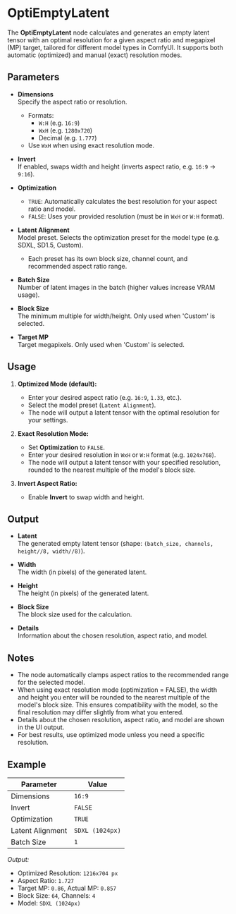 # OptiEmptyLatent

The **OptiEmptyLatent** node calculates and generates an empty latent tensor with an optimal resolution for a given aspect ratio and megapixel (MP) target, tailored for different model types in ComfyUI. It supports both automatic (optimized) and manual (exact) resolution modes.

## Parameters

- **Dimensions**  
  Specify the aspect ratio or resolution.
  - Formats:
    - `W:H` (e.g. `16:9`)
    - `WxH` (e.g. `1280x720`)
    - Decimal (e.g. `1.777`)
  - Use `WxH` when using exact resolution mode.

- **Invert**  
  If enabled, swaps width and height (inverts aspect ratio, e.g. `16:9` → `9:16`).

- **Optimization**  
  - `TRUE`: Automatically calculates the best resolution for your aspect ratio and model.
  - `FALSE`: Uses your provided resolution (must be in `WxH` or `W:H` format).

- **Latent Alignment**  
  Model preset. Selects the optimization preset for the model type (e.g. SDXL, SD1.5, Custom).
  - Each preset has its own block size, channel count, and recommended aspect ratio range.

- **Batch Size**  
  Number of latent images in the batch (higher values increase VRAM usage).

- **Block Size**  
  The minimum multiple for width/height. Only used when 'Custom' is selected.

- **Target MP**  
  Target megapixels. Only used when 'Custom' is selected.

## Usage

1. **Optimized Mode (default):**
   - Enter your desired aspect ratio (e.g. `16:9`, `1.33`, etc.).
   - Select the model preset (`Latent Alignment`).
   - The node will output a latent tensor with the optimal resolution for your settings.

2. **Exact Resolution Mode:**
   - Set **Optimization** to `FALSE`.
   - Enter your desired resolution in `WxH` or `W:H` format (e.g. `1024x768`).
   - The node will output a latent tensor with your specified resolution, rounded to the nearest multiple of the model's block size.

3. **Invert Aspect Ratio:**
   - Enable **Invert** to swap width and height.

## Output

- **Latent**  
  The generated empty latent tensor (shape: `(batch_size, channels, height//8, width//8)`).

- **Width**  
  The width (in pixels) of the generated latent.

- **Height**  
  The height (in pixels) of the generated latent.

- **Block Size**  
  The block size used for the calculation.

- **Details**  
  Information about the chosen resolution, aspect ratio, and model.

## Notes

- The node automatically clamps aspect ratios to the recommended range for the selected model.
- When using exact resolution mode (optimization = FALSE), the width and height you enter will be rounded to the nearest multiple of the model's block size. This ensures compatibility with the model, so the final resolution may differ slightly from what you entered.
- Details about the chosen resolution, aspect ratio, and model are shown in the UI output.
- For best results, use optimized mode unless you need a specific resolution.

## Example

| Parameter        | Value           |
| ---------------- | --------------- |
| Dimensions       | `16:9`          |
| Invert           | `FALSE`         |
| Optimization     | `TRUE`          |
| Latent Alignment | `SDXL (1024px)` |
| Batch Size       | `1`             |

_Output:_

- Optimized Resolution: `1216x704 px`
- Aspect Ratio: `1.727`
- Target MP: `0.86`, Actual MP: `0.857`
- Block Size: `64`, Channels: `4`
- Model: `SDXL (1024px)`
